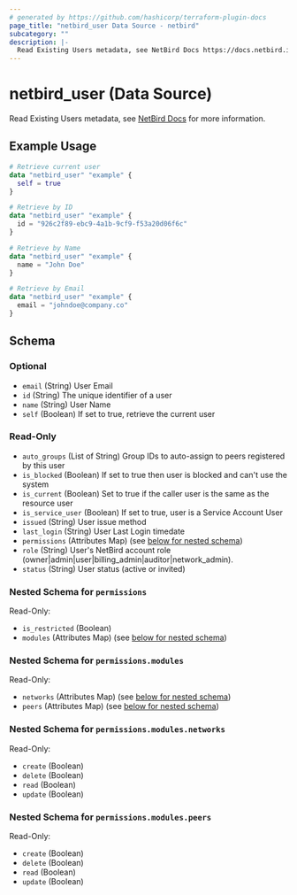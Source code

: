 ```yaml
---
# generated by https://github.com/hashicorp/terraform-plugin-docs
page_title: "netbird_user Data Source - netbird"
subcategory: ""
description: |-
  Read Existing Users metadata, see NetBird Docs https://docs.netbird.io/how-to/add-users-to-your-network for more information.
---
```


# netbird_user (Data Source)

Read Existing Users metadata, see [NetBird Docs](https://docs.netbird.io/how-to/add-users-to-your-network) for more information.

## Example Usage

```terraform
# Retrieve current user
data "netbird_user" "example" {
  self = true
}

# Retrieve by ID
data "netbird_user" "example" {
  id = "926c2f89-ebc9-4a1b-9cf9-f53a20d06f6c"
}

# Retrieve by Name
data "netbird_user" "example" {
  name = "John Doe"
}

# Retrieve by Email
data "netbird_user" "example" {
  email = "johndoe@company.co"
}
```

<!-- schema generated by tfplugindocs -->
## Schema

### Optional

- `email` (String) User Email
- `id` (String) The unique identifier of a user
- `name` (String) User Name
- `self` (Boolean) If set to true, retrieve the current user

### Read-Only

- `auto_groups` (List of String) Group IDs to auto-assign to peers registered by this user
- `is_blocked` (Boolean) If set to true then user is blocked and can't use the system
- `is_current` (Boolean) Set to true if the caller user is the same as the resource user
- `is_service_user` (Boolean) If set to true, user is a Service Account User
- `issued` (String) User issue method
- `last_login` (String) User Last Login timedate
- `permissions` (Attributes Map) (see [below for nested schema](#nestedatt--permissions))
- `role` (String) User's NetBird account role (owner|admin|user|billing_admin|auditor|network_admin).
- `status` (String) User status (active or invited)

<a id="nestedatt--permissions"></a>
### Nested Schema for `permissions`

Read-Only:

- `is_restricted` (Boolean)
- `modules` (Attributes Map) (see [below for nested schema](#nestedatt--permissions--modules))

<a id="nestedatt--permissions--modules"></a>
### Nested Schema for `permissions.modules`

Read-Only:

- `networks` (Attributes Map) (see [below for nested schema](#nestedatt--permissions--modules--networks))
- `peers` (Attributes Map) (see [below for nested schema](#nestedatt--permissions--modules--peers))

<a id="nestedatt--permissions--modules--networks"></a>
### Nested Schema for `permissions.modules.networks`

Read-Only:

- `create` (Boolean)
- `delete` (Boolean)
- `read` (Boolean)
- `update` (Boolean)


<a id="nestedatt--permissions--modules--peers"></a>
### Nested Schema for `permissions.modules.peers`

Read-Only:

- `create` (Boolean)
- `delete` (Boolean)
- `read` (Boolean)
- `update` (Boolean)
